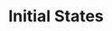 ---
word: "true"

title: "Initial States"

categories: ['']

tags: ['initial', 'states']

arwords: 'حالة أولية'

arexps: []

enwords: ['Initial States']

enexps: []

arlexicons: ['ح']

enlexicons: ['I']

authors: ['Ruqayya Roshdy']

translators: ['Tarek Ibrahim']

citations: ['دليل أكسفورد في السانيات الحاسوبية']

sources: ['المنظمة العربية للترجمة']


---